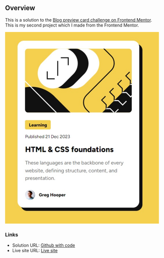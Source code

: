 ## Overview

This is a solution to the [Blog preview card challenge on Frontend Mentor](https://www.frontendmentor.io/challenges/blog-preview-card-ckPaj01IcS). This is my second project which I made from the Frontend Mentor.

![](./screenshot.jpg)

### Links

- Solution URL: [Github with code](https://github.com/konradbaczyk/QR-code-component?tab=readme-ov-file)
- Live site URL: [Live site](https://konradbaczyk.github.io/QR-code-component/)
